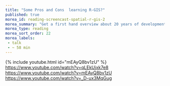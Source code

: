 ```yaml
---
title: "Some Pros and Cons  learning R-GIS?"
published: true
morea_id: reading-screencast-spatial-r-gis-2
morea_summary: "Get a first hand overview about 20 years of development"
morea_type: reading
morea_sort_order: 22
morea_labels:
 - talk 
 - ~ 58 min
---
```


{% include youtube.html id="mEAyQ8bv1zU" %}
https://www.youtube.com/watch?v=qLEkUjxk7e8 
https://www.youtube.com/watch?v=mEAyQ8bv1zU
https://www.youtube.com/watch?v=_D-ux3MqGug